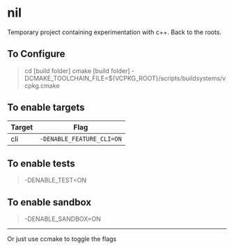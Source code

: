 # nil

Temporary project containing experimentation with c++. Back to the roots.

## To Configure

> cd [build folder]
> cmake [build folder] -DCMAKE_TOOLCHAIN_FILE=${VCPKG_ROOT}/scripts/buildsystems/vcpkg.cmake

## To enable targets

| Target   | Flag                      |
| -------- | ------------------------- |
| cli      | `-DENABLE_FEATURE_CLI=ON` |

## To enable tests

> -DENABLE_TEST=ON

## To enable sandbox

> -DENABLE_SANDBOX=ON

---

Or just use ccmake to toggle the flags